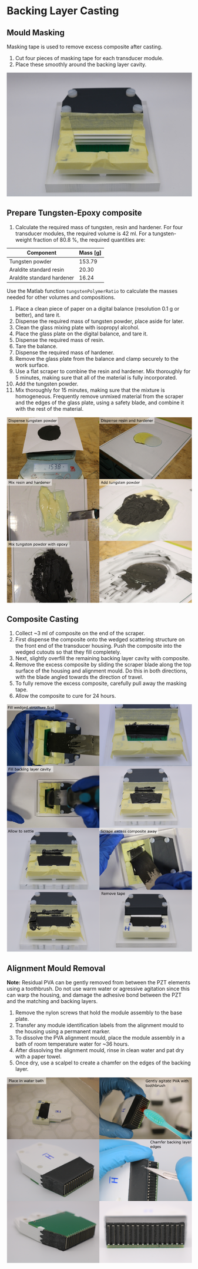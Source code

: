 # Backing Layer Casting

## Mould Masking

Masking tape is used to remove excess composite after casting.

1. Cut four pieces of masking tape for each transducer module.
1. Place these smoothly around the backing layer cavity.

![masking-backing-cavity](img/backing-layer-casting/masking-backing-cavity.JPG)

## Prepare Tungsten-Epoxy composite

1. Calculate the required mass of tungsten, resin and hardener. For four transducer modules, the required volume is 42 ml. For a tungsten-weight fraction of 80.8 %, the required quantities are:

| Component | Mass [g] |
|-----------|----------|
|Tungsten powder |153.79|
|Araldite standard resin |20.30|
|Araldite standard hardener |16.24|

Use the Matlab function `tungstenPolymerRatio` to calculate the masses needed for other volumes and compositions.

1. Place a clean piece of paper on a digital balance (resolution 0.1 g or better), and tare it.
1. Dispense the required mass of tungsten powder, place aside for later.
1. Clean the glass mixing plate with isopropyl alcohol.
1. Place the glass plate on the digital balance, and tare it.
1. Dispense the required mass of resin.
1. Tare the balance.
1. Dispense the required mass of hardener.
1. Remove the glass plate from the balance and clamp securely to the work surface.
1. Use a flat scraper to combine the resin and hardener. Mix thoroughly for 5 minutes, making sure that all of the material is fully incorporated.
1. Add the tungsten powder.
1. Mix thoroughly for 15 minutes, making sure that the mixture is homogeneous. Frequently remove unmixed material from the scraper and the edges of the glass plate, using a safety blade, and combine it with the rest of the material.

![tungsten-epoxy-mixing](img/backing-layer-casting/tungsten-epoxy-mixing.png)

## Composite Casting

1. Collect ~3 ml of composite on the end of the scraper.
1. First dispense the composite onto the wedged scattering structure on the front end of the transducer housing. Push the composite into the wedged cutouts so that they fill completely.
1. Next, slightly overfill the remaining backing layer cavity with composite. 
1. Remove the excess composite by sliding the scraper blade along the top surface of the housing and alignment mould. Do this in both directions, with the blade angled towards the direction of travel.
1. To fully remove the excess composite, carefully pull away the masking tape.
1. Allow the composite to cure for 24 hours.

![backing-layer-casting](img/backing-layer-casting/backing-layer-casting.png)

## Alignment Mould Removal

**Note:** Residual PVA can be gently removed from between the PZT elements using a toothbrush. Do not use warm water or agressive agitation since this can warp the housing, and damage the adhesive bond between the PZT and the matching and backing layers.

1. Remove the nylon screws that hold the module assembly to the base plate.
1. Transfer any module identification labels from the alignment mould to the housing using a permanent marker.
1. To dissolve the PVA alignment mould, place the module assembly in a bath of room temperature water for ~36 hours.
1. After dissolving the alignment mould, rinse in clean water and pat dry with a paper towel.
1. Once dry, use a scalpel to create a chamfer on the edges of the backing layer.

![alignment-mould-removal](img/backing-layer-casting/alignment-mould-removal.png)